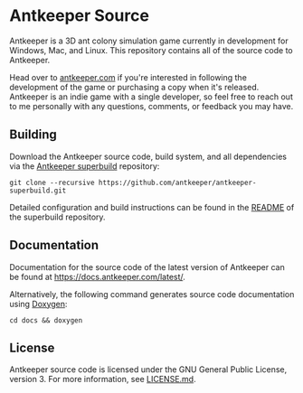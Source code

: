 # Antkeeper Source

Antkeeper is a 3D ant colony simulation game currently in development for Windows, Mac, and Linux. This repository contains all of the source code to Antkeeper.

Head over to [antkeeper.com](https://antkeeper.com/) if you're interested in following the development of the game or purchasing a copy when it's released. Antkeeper is an indie game with a single developer, so feel free to reach out to me personally with any questions, comments, or feedback you may have.

## Building

Download the Antkeeper source code, build system, and all dependencies via the [Antkeeper superbuild](https://github.com/antkeeper/antkeeper-superbuild) repository:

	git clone --recursive https://github.com/antkeeper/antkeeper-superbuild.git

Detailed configuration and build instructions can be found in the [README](https://github.com/antkeeper/antkeeper-superbuild/blob/master/README.md) of the superbuild repository.

## Documentation

Documentation for the source code of the latest version of Antkeeper can be found at <https://docs.antkeeper.com/latest/>.

Alternatively, the following command generates source code documentation using [Doxygen](https://www.doxygen.nl):

    cd docs && doxygen

## License

Antkeeper source code is licensed under the GNU General Public License, version 3. For more information, see [LICENSE.md](./LICENSE.md).
